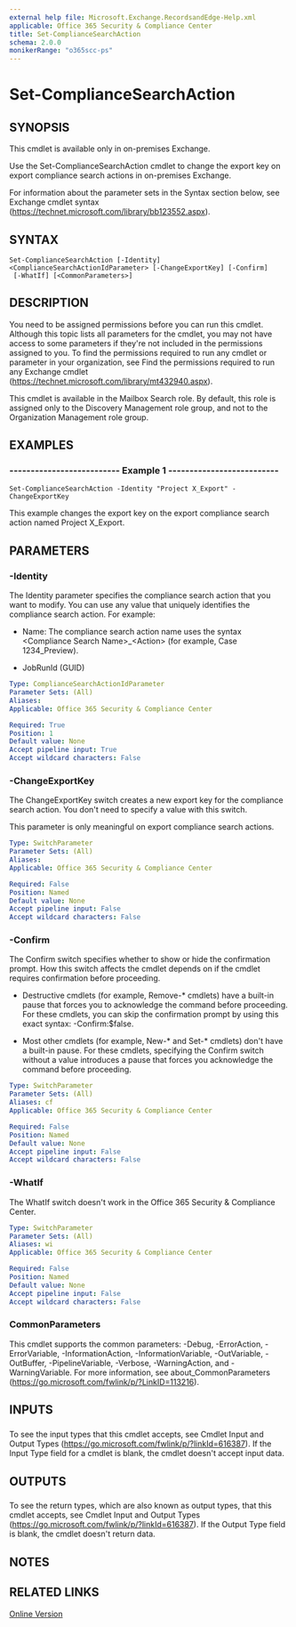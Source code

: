 ```yaml
---
external help file: Microsoft.Exchange.RecordsandEdge-Help.xml
applicable: Office 365 Security & Compliance Center
title: Set-ComplianceSearchAction
schema: 2.0.0
monikerRange: "o365scc-ps"
---
```


# Set-ComplianceSearchAction

## SYNOPSIS
This cmdlet is available only in on-premises Exchange.

Use the Set-ComplianceSearchAction cmdlet to change the export key on export compliance search actions in on-premises Exchange.

For information about the parameter sets in the Syntax section below, see Exchange cmdlet syntax (https://technet.microsoft.com/library/bb123552.aspx).

## SYNTAX

```
Set-ComplianceSearchAction [-Identity] <ComplianceSearchActionIdParameter> [-ChangeExportKey] [-Confirm]
 [-WhatIf] [<CommonParameters>]
```

## DESCRIPTION
You need to be assigned permissions before you can run this cmdlet. Although this topic lists all parameters for the cmdlet, you may not have access to some parameters if they're not included in the permissions assigned to you. To find the permissions required to run any cmdlet or parameter in your organization, see Find the permissions required to run any Exchange cmdlet (https://technet.microsoft.com/library/mt432940.aspx).

This cmdlet is available in the Mailbox Search role. By default, this role is assigned only to the Discovery Management role group, and not to the Organization Management role group.

## EXAMPLES

### -------------------------- Example 1 --------------------------
```
Set-ComplianceSearchAction -Identity "Project X_Export" -ChangeExportKey
```

This example changes the export key on the export compliance search action named Project X\_Export.

## PARAMETERS

### -Identity
The Identity parameter specifies the compliance search action that you want to modify. You can use any value that uniquely identifies the compliance search action. For example:

- Name: The compliance search action name uses the syntax \<Compliance Search Name\>\_\<Action\> (for example, Case 1234\_Preview).

- JobRunId (GUID)

```yaml
Type: ComplianceSearchActionIdParameter
Parameter Sets: (All)
Aliases:
Applicable: Office 365 Security & Compliance Center

Required: True
Position: 1
Default value: None
Accept pipeline input: True
Accept wildcard characters: False
```

### -ChangeExportKey
The ChangeExportKey switch creates a new export key for the compliance search action. You don't need to specify a value with this switch.

This parameter is only meaningful on export compliance search actions.

```yaml
Type: SwitchParameter
Parameter Sets: (All)
Aliases:
Applicable: Office 365 Security & Compliance Center

Required: False
Position: Named
Default value: None
Accept pipeline input: False
Accept wildcard characters: False
```

### -Confirm
The Confirm switch specifies whether to show or hide the confirmation prompt. How this switch affects the cmdlet depends on if the cmdlet requires confirmation before proceeding.

- Destructive cmdlets (for example, Remove-\* cmdlets) have a built-in pause that forces you to acknowledge the command before proceeding. For these cmdlets, you can skip the confirmation prompt by using this exact syntax: -Confirm:$false.

- Most other cmdlets (for example, New-\* and Set-\* cmdlets) don't have a built-in pause. For these cmdlets, specifying the Confirm switch without a value introduces a pause that forces you acknowledge the command before proceeding.

```yaml
Type: SwitchParameter
Parameter Sets: (All)
Aliases: cf
Applicable: Office 365 Security & Compliance Center

Required: False
Position: Named
Default value: None
Accept pipeline input: False
Accept wildcard characters: False
```

### -WhatIf
The WhatIf switch doesn't work in the Office 365 Security & Compliance Center.

```yaml
Type: SwitchParameter
Parameter Sets: (All)
Aliases: wi
Applicable: Office 365 Security & Compliance Center

Required: False
Position: Named
Default value: None
Accept pipeline input: False
Accept wildcard characters: False
```

### CommonParameters
This cmdlet supports the common parameters: -Debug, -ErrorAction, -ErrorVariable, -InformationAction, -InformationVariable, -OutVariable, -OutBuffer, -PipelineVariable, -Verbose, -WarningAction, and -WarningVariable. For more information, see about_CommonParameters (https://go.microsoft.com/fwlink/p/?LinkID=113216).

## INPUTS

###  
To see the input types that this cmdlet accepts, see Cmdlet Input and Output Types (https://go.microsoft.com/fwlink/p/?linkId=616387). If the Input Type field for a cmdlet is blank, the cmdlet doesn't accept input data.

## OUTPUTS

###  
To see the return types, which are also known as output types, that this cmdlet accepts, see Cmdlet Input and Output Types (https://go.microsoft.com/fwlink/p/?linkId=616387). If the Output Type field is blank, the cmdlet doesn't return data.

## NOTES

## RELATED LINKS

[Online Version](https://technet.microsoft.com/library/cadf2068-ed32-49a3-98f1-da5a516689cc.aspx)
